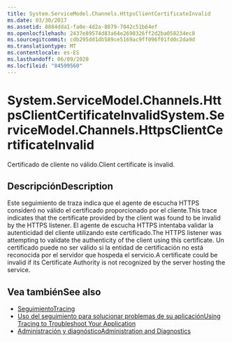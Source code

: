 ```yaml
---
title: System.ServiceModel.Channels.HttpsClientCertificateInvalid
ms.date: 03/30/2017
ms.assetid: 8884dda1-fa0e-4d2a-8079-7042c51b64ef
ms.openlocfilehash: 2437e89574d83a64e2690326ff2d2ba058234ec8
ms.sourcegitcommit: cdb295dd1db589ce5169ac9ff096f01fd0c2da9d
ms.translationtype: MT
ms.contentlocale: es-ES
ms.lasthandoff: 06/09/2020
ms.locfileid: "84599560"
---
```

# <a name="systemservicemodelchannelshttpsclientcertificateinvalid"></a><span data-ttu-id="2797a-102">System.ServiceModel.Channels.HttpsClientCertificateInvalid</span><span class="sxs-lookup"><span data-stu-id="2797a-102">System.ServiceModel.Channels.HttpsClientCertificateInvalid</span></span>
<span data-ttu-id="2797a-103">Certificado de cliente no válido.</span><span class="sxs-lookup"><span data-stu-id="2797a-103">Client certificate is invalid.</span></span>  
  
## <a name="description"></a><span data-ttu-id="2797a-104">Descripción</span><span class="sxs-lookup"><span data-stu-id="2797a-104">Description</span></span>  
 <span data-ttu-id="2797a-105">Este seguimiento de traza indica que el agente de escucha HTTPS consideró no válido el certificado proporcionado por el cliente.</span><span class="sxs-lookup"><span data-stu-id="2797a-105">This trace indicates that the certificate provided by the client was found to be invalid by the HTTPS listener.</span></span> <span data-ttu-id="2797a-106">El agente de escucha HTTPS intentaba validar la autenticidad del cliente utilizando este certificado.</span><span class="sxs-lookup"><span data-stu-id="2797a-106">The HTTPS listener was attempting to validate the authenticity of the client using this certificate.</span></span> <span data-ttu-id="2797a-107">Un certificado puede no ser válido si la entidad de certificación no está reconocida por el servidor que hospeda el servicio.</span><span class="sxs-lookup"><span data-stu-id="2797a-107">A certificate could be invalid if its Certificate Authority is not recognized by the server hosting the service.</span></span>  
  
## <a name="see-also"></a><span data-ttu-id="2797a-108">Vea también</span><span class="sxs-lookup"><span data-stu-id="2797a-108">See also</span></span>

- [<span data-ttu-id="2797a-109">Seguimiento</span><span class="sxs-lookup"><span data-stu-id="2797a-109">Tracing</span></span>](index.md)
- [<span data-ttu-id="2797a-110">Uso del seguimiento para solucionar problemas de su aplicación</span><span class="sxs-lookup"><span data-stu-id="2797a-110">Using Tracing to Troubleshoot Your Application</span></span>](using-tracing-to-troubleshoot-your-application.md)
- [<span data-ttu-id="2797a-111">Administración y diagnóstico</span><span class="sxs-lookup"><span data-stu-id="2797a-111">Administration and Diagnostics</span></span>](../index.md)
